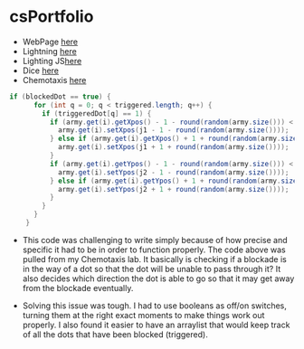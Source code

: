 # csPortfolio

* WebPage [here](https://maxximusc.github.io/testPage/dogPage2/dogPage.html)
* Lightning [here](https://maxximusc.github.io/lightning2/)
* Lighting JS[here]()
* Dice [here](https://maxximusc.github.io/dice3/)
* Chemotaxis [here](https://maxximusc.github.io/chemotaxis4/)

```Java
if (blockedDot == true) {
      for (int q = 0; q < triggered.length; q++) {
        if (triggeredDot[q] == 1) {
          if (army.get(i).getXpos() - 1 - round(random(army.size())) < objects.get(q).getXpos() - 15) {
            army.get(i).setXpos(j1 - 1 - round(random(army.size())));
          } else if (army.get(i).getXpos() + 1 + round(random(army.size())) > objects.get(q).getXpos() + objects.get(q).getLength() + 15) {
            army.get(i).setXpos(j1 + 1 + round(random(army.size())));
          }
          if (army.get(i).getYpos() - 1 - round(random(army.size())) < objects.get(q).getYpos() - 15) {
            army.get(i).setYpos(j2 - 1 - round(random(army.size())));
          } else if (army.get(i).getYpos() + 1 + round(random(army.size())) > objects.get(q).getYpos() + objects.get(q).getWidth() + 15) {
            army.get(i).setYpos(j2 + 1 + round(random(army.size())));
          }
        }
      }
    }
```
* This code was challenging to write simply because of how precise and specific it had to be in order to function properly. The code above was pulled from my Chemotaxis lab. It basically is checking if a blockade is in the way of a dot so that the dot will be unable to pass through it? It also decides which direction the dot is able to go so that it may get away from the blockade eventually.

* Solving this issue was tough. I had to use booleans as off/on switches, turning them at the right exact moments to make things work out properly. I also found it easier to have an arraylist that would keep track of all the dots that have been blocked (triggered).
